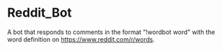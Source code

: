 # Reddit_Bot
A bot that responds to comments in the format "!wordbot word" with the word definition on https://www.reddit.com/r/words.
